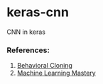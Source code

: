 # keras-cnn

CNN in keras

### References:
1. [Behavioral Cloning](https://github.com/Vasuji/CarND-Behavioral-Cloning)
1. [Machine Learning Mastery](https://machinelearningmastery.com/)
